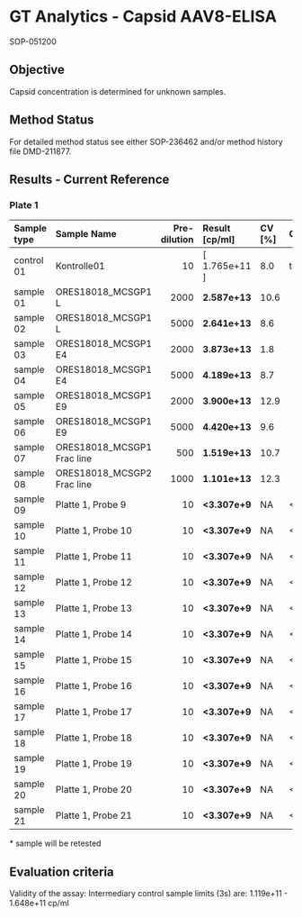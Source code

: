 # GT Analytics - Capsid AAV8-ELISA

SOP-051200

## Objective

Capsid concentration is determined for unknown samples.  

## Method Status

For detailed method status see either SOP-236462 and/or method history file DMD-211877.  

## Results - Current Reference

### Plate 1

| Sample type   | Sample Name                |   Pre-dilution | Result [cp/ml]   | CV [%]   | Comment      |
|:--------------|:---------------------------|---------------:|:-----------------|:---------|:-------------|
| control 01    | Kontrolle01                |             10 | [ 1.765e+11 ]    | 8.0      | test invalid |
| sample 01     | ORES18018_MCSGP1 L         |           2000 | **2.587e+13**    | 10.6     |              |
| sample 02     | ORES18018_MCSGP1 L         |           5000 | **2.641e+13**    | 8.6      |              |
| sample 03     | ORES18018_MCSGP1 E4        |           2000 | **3.873e+13**    | 1.8      |              |
| sample 04     | ORES18018_MCSGP1 E4        |           5000 | **4.189e+13**    | 8.7      |              |
| sample 05     | ORES18018_MCSGP1 E9        |           2000 | **3.900e+13**    | 12.9     |              |
| sample 06     | ORES18018_MCSGP1 E9        |           5000 | **4.420e+13**    | 9.6      |              |
| sample 07     | ORES18018_MCSGP1 Frac line |            500 | **1.519e+13**    | 10.7     |              |
| sample 08     | ORES18018_MCSGP2 Frac line |           1000 | **1.101e+13**    | 12.3     |              |
| sample 09     | Platte 1, Probe 9          |             10 | **<3.307e+9**    | NA       | <3.307e+9    |
| sample 10     | Platte 1, Probe 10         |             10 | **<3.307e+9**    | NA       | <3.307e+9    |
| sample 11     | Platte 1, Probe 11         |             10 | **<3.307e+9**    | NA       | <3.307e+9    |
| sample 12     | Platte 1, Probe 12         |             10 | **<3.307e+9**    | NA       | <3.307e+9    |
| sample 13     | Platte 1, Probe 13         |             10 | **<3.307e+9**    | NA       | <3.307e+9    |
| sample 14     | Platte 1, Probe 14         |             10 | **<3.307e+9**    | NA       | <3.307e+9    |
| sample 15     | Platte 1, Probe 15         |             10 | **<3.307e+9**    | NA       | <3.307e+9    |
| sample 16     | Platte 1, Probe 16         |             10 | **<3.307e+9**    | NA       | <3.307e+9    |
| sample 17     | Platte 1, Probe 17         |             10 | **<3.307e+9**    | NA       | <3.307e+9    |
| sample 18     | Platte 1, Probe 18         |             10 | **<3.307e+9**    | NA       | <3.307e+9    |
| sample 19     | Platte 1, Probe 19         |             10 | **<3.307e+9**    | NA       | <3.307e+9    |
| sample 20     | Platte 1, Probe 20         |             10 | **<3.307e+9**    | NA       | <3.307e+9    |
| sample 21     | Platte 1, Probe 21         |             10 | **<3.307e+9**    | NA       | <3.307e+9    |

\* sample will be retested

## Evaluation criteria

Validity of the assay: Intermediary control sample limits (3s) are: 1.119e+11 - 1.648e+11 cp/ml  

